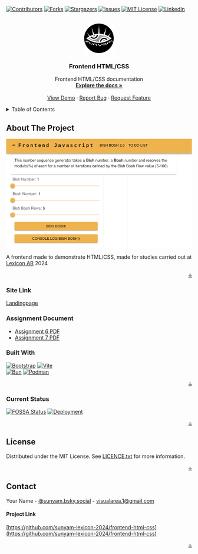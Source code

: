 <a name="readme-top"></a>

[![Contributors][contributors-shield]][contributors-url]
[![Forks][forks-shield]][forks-url]
[![Stargazers][stars-shield]][stars-url]
[![Issues][issues-shield]][issues-url]
[![MIT License][license-shield]][license-url]
[![LinkedIn][linkedin-shield]][linkedin-url]



<!-- PROJECT LOGO -->
<br />
<div align="center">
  <a href="https://github.com/sunyam-lexicon-2024/frontend-html-css">
    <img src=".docs/images/logo.png" alt="Logo" width="80" height="80">
  </a>

<h3 align="center">Frontend HTML/CSS</h3>

  <p align="center">
    Frontend HTML/CSS documentation
    <br />
    <a href="https://github.com/sunyam-lexicon-2024/frontend-html-css"><strong>Explore the docs »</strong></a>
    <br />
    <br />
    <a href="https://github.com/sunyam-lexicon-2024/frontend-html-css">View Demo</a>
    ·
    <a href="https://github.com/sunyam-lexicon-2024/frontend-html-css/issues/new?labels=bug&template=bug-report---.md">Report Bug</a>
    ·
    <a href="https://github.com/sunyam-lexicon-2024/frontend-html-css/issues/new?labels=enhancement&template=feature-request---.md">Request Feature</a>
  </p>
</div>



<!-- TABLE OF CONTENTS -->
<details>
  <summary>Table of Contents</summary>
  <ol>
    <li>
      <a href="#about-the-project">About The Project</a>
      <ul>
        <li><a href="#site-link">Site Link</a></li>
        <li><a href="#assignment-document">Assignment Document</a></li>
        <li><a href="#built-with">Built With</a></li>
        <li><a href="#current-status">Curren Status</a></li>
      </ul>
    </li>
    <li><a href="#license">License</a></li>
    <li><a href="#contact">Contact</a></li>
    <li><a href="#acknowledgments">Acknowledgments</a></li>
  </ol>
</details>



<!-- ABOUT THE PROJECT -->
## About The Project

![![Frontend HTML/CSS screenshot][product-screenshot]](.docs/images/screenshot.png)

A frontend made to demonstrate HTML/CSS, made for studies carried out at [Lexicon AB](https://lexicon.se) 2024

<p align="right"><a href="#readme-top">🔝</a></p>


### Site Link
[Landingpage](https://sunyam-lexicon-2024.github.io/frontend-html-css/)


### Assignment Document
- [Assignment 6 PDF](.docs/pdf/assignment-6.pdf)
- [Assignment 7 PDF](.docs/pdf/assignment-7.pdf)


### Built With

[![Bootstrap][Bootstrap]][Bootstrap-url]
[![Vite][Vite]][Vite-url]
<br>
[![Bun][Bun]][Bun-url]
[![Podman][Podman]][Podman-url]


<p align="right"><a href="#readme-top">🔝</a></p>



### Current Status

[![FOSSA Status](https://app.fossa.com/api/projects/custom%2B45338%2Fgithub.com%2FSunyam-Lexicon-2024%2Ffrontend-html-css.svg?type=shield&issueType=license)](https://app.fossa.com/projects/custom%2B45338%2Fgithub.com%2FSunyam-Lexicon-2024%2Ffrontend-html-css?ref=badge_shield&issueType=license)
[![Deployment](https://github.com/Sunyam-Lexicon-2024/frontend-html-css/actions/workflows/publish.yml/badge.svg)](https://github.com/Sunyam-Lexicon-2024/frontend-html-css/actions/workflows/publish.yml)

<p align="right"><a href="#readme-top">🔝</a></p>




<!-- LICENSE -->
## License

Distributed under the MIT License. See [LICENCE.txt](LICENCE.txt) for more information.

<p align="right"><a href="#readme-top">🔝</a></p>



<!-- CONTACT -->
## Contact

Your Name - [@sunyam.bsky.social](https://bsky.app/profile/sunyam.bsky.social) - [visualarea.1@gmail.com](mailto:visualarea.1@gmail.com)

#### Project Link
[https://github.com/sunyam-lexicon-2024/frontend-html-css](https://github.com/sunyam-lexicon-2024/frontend-html-css)

<p align="right"><a href="#readme-top">🔝</a></p>

[contributors-shield]: https://img.shields.io/github/contributors/sunyam-lexicon-2024/frontend-html-css.svg?style=for-the-badge
[contributors-url]: https://github.com/sunyam-lexicon-2024/frontend-html-css/graphs/contributors
[forks-shield]: https://img.shields.io/github/forks/sunyam-lexicon-2024/frontend-html-css?style=for-the-badge
[forks-url]: https://github.com/sunyam-lexicon-2024/frontend-html-css/network/members
[stars-shield]: https://img.shields.io/github/stars/sunyam-lexicon-2024/frontend-html-css.svg?style=for-the-badge
[stars-url]: https://github.com/sunyam-lexicon-2024/frontend-html-css/stargazers
[issues-shield]: https://img.shields.io/github/issues/sunyam-lexicon-2024/frontend-html-css.svg?style=for-the-badge
[issues-url]: https://github.com/sunyam-lexicon-2024/frontend-html-css/issues
[license-shield]: https://img.shields.io/github/license/sunyam-lexicon-2024/frontend-html-css.svg?style=for-the-badge
[license-url]: https://github.com/sunyam-lexicon-2024/frontend-html-css/blob/main/LICENSE.txt
[linkedin-shield]: https://img.shields.io/badge/-LinkedIn-black.svg?style=for-the-badge&logo=linkedin&colorB=555
[linkedin-url]: https://linkedin.com/in/carl-sandberg-01070a2b6/
[product-screenshot]: .docs/images/screenshot.png
[Podman]: https://img.shields.io/badge/podman-000000?style=for-the-badge&logo=podman&logoColor=white&logoSize=large&color=892CA0
[Podman-url]:https://podman.io
[Vite]: https://img.shields.io/badge/vite-%23646CFF.svg?style=for-the-badge&logo=vite&logoColor=white
[Vite-url]: https://vitejs.dev/
[Bun]: https://img.shields.io/badge/Bun-%23000000.svg?style=for-the-badge&logo=bun&logoColor=white
[Bun-url]: https://bun.sh/
[Bootstrap]:https://img.shields.io/badge/bootstrap-%237952B3?style=for-the-badge&logo=bootstrap&logoColor=white
[Bootstrap-url]:https://getbootstrap.com
